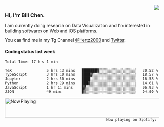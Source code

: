 <img  align="right" src="https://github-readme-stats.vercel.app/api?username=BillChen2k&show_icons=false&count_private=true&hide_title=true">

### Hi, I'm Bill Chen.

I am currently doing research on Data Visualization and I'm interested in building softwares on Web and iOS platforms.

You can find me in my Tg Channel [@Hertz2000](https://t.me/Hertz2000) and [Twitter](https://twitter.com/billchen2k).

#### Coding status last week

<!--START_SECTION:waka-->

```text
Total Time: 17 hrs 1 min

TeX                5 hrs 13 mins   ███████▓░░░░░░░░░░░░░░░░░   30.52 %
TypeScript         3 hrs 10 mins   ████▓░░░░░░░░░░░░░░░░░░░░   18.57 %
Jupyter            2 hrs 50 mins   ████░░░░░░░░░░░░░░░░░░░░░   16.58 %
Python             2 hrs 29 mins   ███▓░░░░░░░░░░░░░░░░░░░░░   14.61 %
JavaScript         1 hr 11 mins    █▓░░░░░░░░░░░░░░░░░░░░░░░   06.93 %
JSON               49 mins         █▒░░░░░░░░░░░░░░░░░░░░░░░   04.80 %
```

<!--END_SECTION:waka-->


<div>
<a href="https://spotify-now-playing.billchen2k.vercel.app/now-playing?open">
   <img align="right" src="https://spotify-now-playing.billchen2k.vercel.app/now-playing" width="540" height="64" alt="Now Playing">
</a>
</div>

<div>
<p align="right"><code>Now playing on Spotify: </code></p>
</div>

<!--
**BillChen2K/BillChen2K** is a ✨ _special_ ✨ repository because its `README.md` (this file) appears on your GitHub profile.

Here are some ideas to get you started:

- 🔭 I’m currently working on ...
- 🌱 I’m currently learning ...
- 👯 I’m looking to collaborate on ...
- 🤔 I’m looking for help with ...
- 💬 Ask me about ...
- 📫 How to reach me: ...
- 😄 Pronouns: ...
- ⚡ Fun fact: ...
-->

